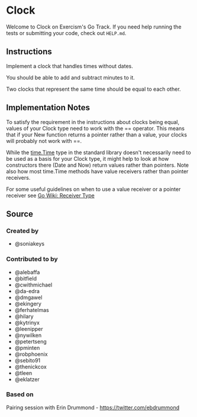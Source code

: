 # Clock

Welcome to Clock on Exercism's Go Track.
If you need help running the tests or submitting your code, check out `HELP.md`.

## Instructions

Implement a clock that handles times without dates.

You should be able to add and subtract minutes to it.

Two clocks that represent the same time should be equal to each other.

## Implementation Notes

To satisfy the requirement in the instructions about clocks being equal, values of
your Clock type need to work with the == operator. This means that if your
New function returns a pointer rather than a value, your clocks will
probably not work with ==.

While the [time.Time](https://golang.org/pkg/time/#Time) type in the standard library
doesn't necessarily need to be used as a basis for your Clock type, it might
help to look at how constructors there (Date and Now) return values rather
than pointers. Note also how most time.Time methods have value receivers
rather than pointer receivers.

For some useful guidelines on when to use a value receiver or a pointer
receiver see [Go Wiki: Receiver Type](https://github.com/golang/go/wiki/CodeReviewComments#receiver-type)

## Source

### Created by

- @soniakeys

### Contributed to by

- @alebaffa
- @bitfield
- @cwithmichael
- @da-edra
- @dmgawel
- @ekingery
- @ferhatelmas
- @hilary
- @kytrinyx
- @leenipper
- @nywilken
- @petertseng
- @pminten
- @robphoenix
- @sebito91
- @thenickcox
- @tleen
- @eklatzer

### Based on

Pairing session with Erin Drummond - https://twitter.com/ebdrummond